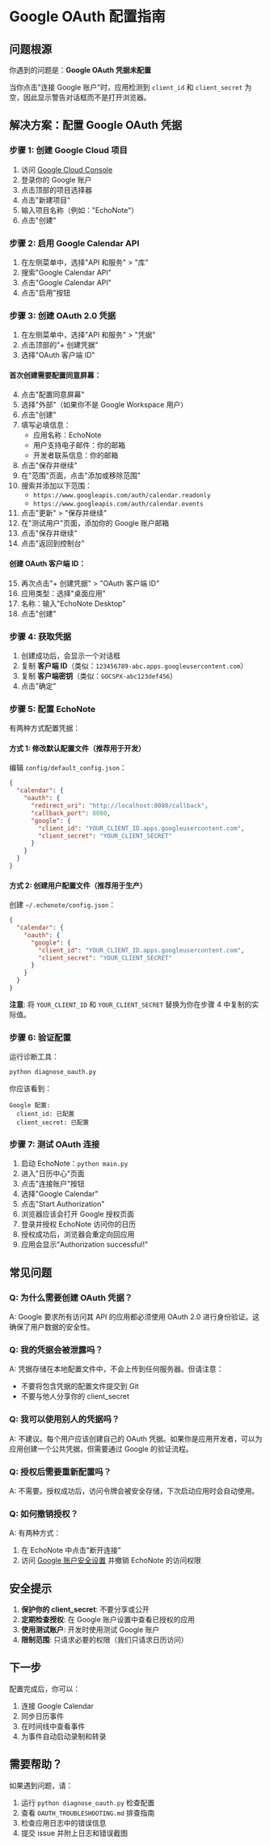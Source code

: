 # Google OAuth 配置指南

## 问题根源

你遇到的问题是：**Google OAuth 凭据未配置**

当你点击"连接 Google 账户"时，应用检测到 `client_id` 和 `client_secret` 为空，因此显示警告对话框而不是打开浏览器。

## 解决方案：配置 Google OAuth 凭据

### 步骤 1: 创建 Google Cloud 项目

1. 访问 [Google Cloud Console](https://console.cloud.google.com/)
2. 登录你的 Google 账户
3. 点击顶部的项目选择器
4. 点击"新建项目"
5. 输入项目名称（例如："EchoNote"）
6. 点击"创建"

### 步骤 2: 启用 Google Calendar API

1. 在左侧菜单中，选择"API 和服务" > "库"
2. 搜索"Google Calendar API"
3. 点击"Google Calendar API"
4. 点击"启用"按钮

### 步骤 3: 创建 OAuth 2.0 凭据

1. 在左侧菜单中，选择"API 和服务" > "凭据"
2. 点击顶部的"+ 创建凭据"
3. 选择"OAuth 客户端 ID"

#### 首次创建需要配置同意屏幕：

4. 点击"配置同意屏幕"
5. 选择"外部"（如果你不是 Google Workspace 用户）
6. 点击"创建"
7. 填写必填信息：
   - 应用名称：EchoNote
   - 用户支持电子邮件：你的邮箱
   - 开发者联系信息：你的邮箱
8. 点击"保存并继续"
9. 在"范围"页面，点击"添加或移除范围"
10. 搜索并添加以下范围：
    - `https://www.googleapis.com/auth/calendar.readonly`
    - `https://www.googleapis.com/auth/calendar.events`
11. 点击"更新" > "保存并继续"
12. 在"测试用户"页面，添加你的 Google 账户邮箱
13. 点击"保存并继续"
14. 点击"返回到控制台"

#### 创建 OAuth 客户端 ID：

15. 再次点击"+ 创建凭据" > "OAuth 客户端 ID"
16. 应用类型：选择"桌面应用"
17. 名称：输入"EchoNote Desktop"
18. 点击"创建"

### 步骤 4: 获取凭据

1. 创建成功后，会显示一个对话框
2. 复制 **客户端 ID**（类似：`123456789-abc.apps.googleusercontent.com`）
3. 复制 **客户端密钥**（类似：`GOCSPX-abc123def456`）
4. 点击"确定"

### 步骤 5: 配置 EchoNote

有两种方式配置凭据：

#### 方式 1: 修改默认配置文件（推荐用于开发）

编辑 `config/default_config.json`：

```json
{
  "calendar": {
    "oauth": {
      "redirect_uri": "http://localhost:8080/callback",
      "callback_port": 8080,
      "google": {
        "client_id": "YOUR_CLIENT_ID.apps.googleusercontent.com",
        "client_secret": "YOUR_CLIENT_SECRET"
      }
    }
  }
}
```

#### 方式 2: 创建用户配置文件（推荐用于生产）

创建 `~/.echonote/config.json`：

```json
{
  "calendar": {
    "oauth": {
      "google": {
        "client_id": "YOUR_CLIENT_ID.apps.googleusercontent.com",
        "client_secret": "YOUR_CLIENT_SECRET"
      }
    }
  }
}
```

**注意**: 将 `YOUR_CLIENT_ID` 和 `YOUR_CLIENT_SECRET` 替换为你在步骤 4 中复制的实际值。

### 步骤 6: 验证配置

运行诊断工具：

```bash
python diagnose_oauth.py
```

你应该看到：

```
Google 配置:
  client_id: 已配置
  client_secret: 已配置
```

### 步骤 7: 测试 OAuth 连接

1. 启动 EchoNote：`python main.py`
2. 进入"日历中心"页面
3. 点击"连接账户"按钮
4. 选择"Google Calendar"
5. 点击"Start Authorization"
6. 浏览器应该会打开 Google 授权页面
7. 登录并授权 EchoNote 访问你的日历
8. 授权成功后，浏览器会重定向回应用
9. 应用会显示"Authorization successful!"

## 常见问题

### Q: 为什么需要创建 OAuth 凭据？

A: Google 要求所有访问其 API 的应用都必须使用 OAuth 2.0 进行身份验证。这确保了用户数据的安全性。

### Q: 我的凭据会被泄露吗？

A: 凭据存储在本地配置文件中，不会上传到任何服务器。但请注意：

- 不要将包含凭据的配置文件提交到 Git
- 不要与他人分享你的 client_secret

### Q: 我可以使用别人的凭据吗？

A: 不建议。每个用户应该创建自己的 OAuth 凭据。如果你是应用开发者，可以为应用创建一个公共凭据，但需要通过 Google 的验证流程。

### Q: 授权后需要重新配置吗？

A: 不需要。授权成功后，访问令牌会被安全存储，下次启动应用时会自动使用。

### Q: 如何撤销授权？

A: 有两种方式：

1. 在 EchoNote 中点击"断开连接"
2. 访问 [Google 账户安全设置](https://myaccount.google.com/permissions) 并撤销 EchoNote 的访问权限

## 安全提示

1. **保护你的 client_secret**: 不要分享或公开
2. **定期检查授权**: 在 Google 账户设置中查看已授权的应用
3. **使用测试账户**: 开发时使用测试 Google 账户
4. **限制范围**: 只请求必要的权限（我们只请求日历访问）

## 下一步

配置完成后，你可以：

1. 连接 Google Calendar
2. 同步日历事件
3. 在时间线中查看事件
4. 为事件自动启动录制和转录

## 需要帮助？

如果遇到问题，请：

1. 运行 `python diagnose_oauth.py` 检查配置
2. 查看 `OAUTH_TROUBLESHOOTING.md` 排查指南
3. 检查应用日志中的错误信息
4. 提交 issue 并附上日志和错误截图
